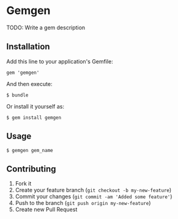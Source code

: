 # Gemgen

TODO: Write a gem description

## Installation

Add this line to your application's Gemfile:

    gem 'gemgen'

And then execute:

    $ bundle

Or install it yourself as:

    $ gem install gemgen

## Usage

    $ gemgen gem_name


## Contributing

1. Fork it
2. Create your feature branch (`git checkout -b my-new-feature`)
3. Commit your changes (`git commit -am 'Added some feature'`)
4. Push to the branch (`git push origin my-new-feature`)
5. Create new Pull Request
